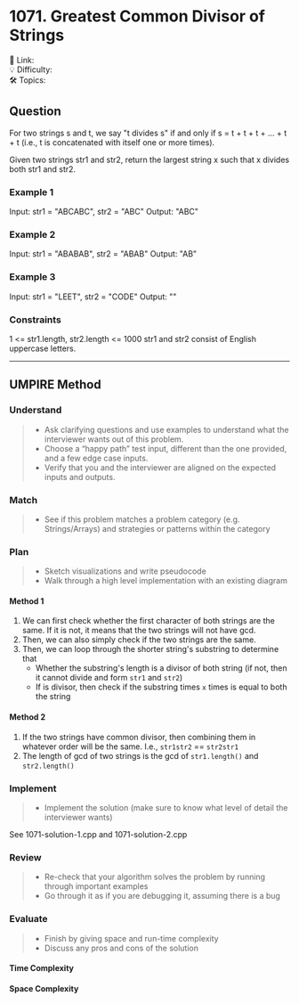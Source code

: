 # 1071. Greatest Common Divisor of Strings

🔗 Link: []()<br>
💡 Difficulty: <br>
🛠️ Topics: <br>

## Question

For two strings s and t, we say "t divides s" if and only if s = t + t + t + ... + t + t (i.e., t is concatenated with itself one or more times).

Given two strings str1 and str2, return the largest string x such that x divides both str1 and str2.

### Example 1

Input: str1 = "ABCABC", str2 = "ABC"
Output: "ABC"

### Example 2

Input: str1 = "ABABAB", str2 = "ABAB"
Output: "AB"

### Example 3

Input: str1 = "LEET", str2 = "CODE"
Output: ""
 
### Constraints

1 <= str1.length, str2.length <= 1000
str1 and str2 consist of English uppercase letters.

---

## UMPIRE Method

### Understand

> - Ask clarifying questions and use examples to understand what the interviewer wants out of this problem.
> - Choose a “happy path” test input, different than the one provided, and a few edge case inputs. 
> - Verify that you and the interviewer are aligned on the expected inputs and outputs.

### Match
> - See if this problem matches a problem category (e.g. Strings/Arrays) and strategies or patterns within the category

### Plan
> - Sketch visualizations and write pseudocode
> - Walk through a high level implementation with an existing diagram

#### Method 1

1. We can first check whether the first character of both strings are the same. If it is not, it means that the two strings will not have gcd.
2. Then, we can also simply check if the two strings are the same.
3. Then, we can loop through the shorter string's substring to determine that
    * Whether the substring's length is a divisor of both string (if not, then it cannot divide and form `str1` and `str2`)
    * If is divisor, then check if the substring times `x` times is equal to both the string 

#### Method 2

1. If the two strings have common divisor, then combining them in whatever order will be the same. I.e., `str1str2` == `str2str1`
2. The length of gcd of two strings is the gcd of `str1.length()` and `str2.length()`

### Implement
> - Implement the solution (make sure to know what level of detail the interviewer wants)

See 1071-solution-1.cpp and 1071-solution-2.cpp

### Review
> - Re-check that your algorithm solves the problem by running through important examples
> - Go through it as if you are debugging it, assuming there is a bug

### Evaluate
> - Finish by giving space and run-time complexity
> - Discuss any pros and cons of the solution

#### Time Complexity

#### Space Complexity